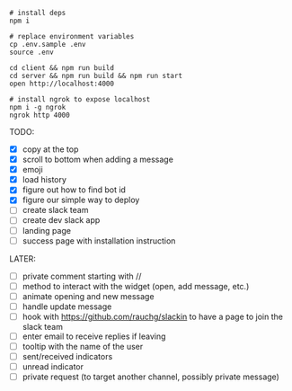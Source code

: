 ```
# install deps
npm i

# replace environment variables
cp .env.sample .env
source .env

cd client && npm run build
cd server && npm run build && npm run start
open http://localhost:4000

# install ngrok to expose localhost
npm i -g ngrok
ngrok http 4000
```

TODO:
- [x] copy at the top
- [x] scroll to bottom when adding a message
- [x] emoji
- [x] load history
- [x] figure out how to find bot id
- [x] figure our simple way to deploy
- [ ] create slack team
- [ ] create dev slack app
- [ ] landing page
- [ ] success page with installation instruction

LATER:
- [ ] private comment starting with //
- [ ] method to interact with the widget (open, add message, etc.)
- [ ] animate opening and new message
- [ ] handle update message
- [ ] hook with https://github.com/rauchg/slackin to have a page to join the slack team
- [ ] enter email to receive replies if leaving
- [ ] tooltip with the name of the user
- [ ] sent/received indicators
- [ ] unread indicator
- [ ] private request (to target another channel, possibly private message)
